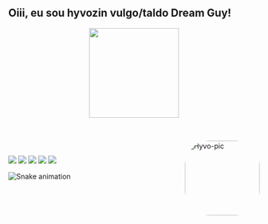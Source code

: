 ## Oiii, eu sou hyvozin vulgo/taldo Dream Guy!
<div align="center">
  <a href="https://github.com/hyvozin">
  <img height="180em" src="https://github-readme-stats.vercel.app/api?username=hyvozin&show_icons=true&theme=dracula&include_all_commits=true&count_private=true"/>
</div>
  
  ##
  
  <div style="display: inline_block"><br>
  <img align="right" alt="Hyvo-pic" height="150" style="border-radius:50px;" src="">
</div>
  
  ##
 
<div> 
  <a href="https://www.youtube.com/channel/hyvozin" target="_blank"><img src="https://img.shields.io/badge/YouTube-FF0000?style=for-the-badge&logo=youtube&logoColor=white" target="_blank"></a>
  <a href="https://instagram.com/hyvozin" target="_blank"><img src="https://img.shields.io/badge/-Instagram-%23E4405F?style=for-the-badge&logo=instagram&logoColor=white" target="_blank"></a>
 	<a href="https://www.twitch.tv/hyvozini" target="_blank"><img src="https://img.shields.io/badge/Twitch-9146FF?style=for-the-badge&logo=twitch&logoColor=white" target="_blank"></a>
 <a href="https://discord.gg/" target="_blank"><img src="https://img.shields.io/badge/Discord-7289DA?style=for-the-badge&logo=discord&logoColor=white" target="_blank"></a> 
  <a href = "mailto:ohyvozin@gmail.com"><img src="https://img.shields.io/badge/-Gmail-%23333?style=for-the-badge&logo=gmail&logoColor=white" target="_blank"></a>
 
  ![Snake animation](https://github.com/hyvozin/eu/blob/output/github-contribution-grid-snake.svg)
 
</div>
